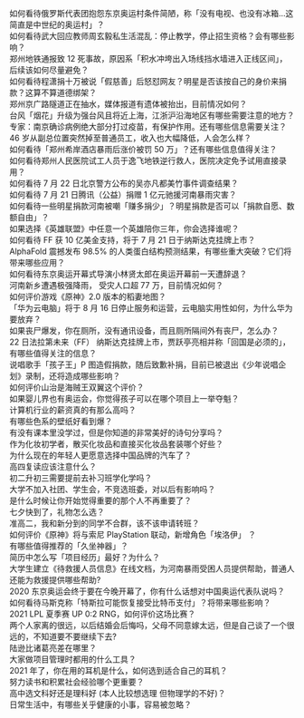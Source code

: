 如何看待俄罗斯代表团抱怨东京奥运村条件简陋，称「没有电视、也没有冰箱…这简直是中世纪的奥运村」？  
如何看待武大回应教师周玄毅私生活混乱：停止教学，停止招生资格？会有哪些影响？  
郑州地铁通报致 12 死事故，原因系「积水冲垮出入场线挡水墙进入正线区间」，后续该如何尽量避免？  
如何看待程潇捐十万被说「假慈善」后怒怼网友？明星是否该按自己的身价来捐款？这算不算道德绑架？  
郑州京广路隧道正在抽水，媒体报道有遗体被抬出，目前情况如何？  
台风「烟花」升级为强台风且将近上海，江浙沪沿海地区有哪些需要注意的地方？  
专家：南京确诊病例绝大部分打过疫苗，有保护作用。还有哪些信息需要关注？  
46 岁从副总位置突然掉至普通员工，收入也大幅降低，人会怎么样？  
如何看待「郑州希岸酒店暴雨后涨价被罚 50 万」？还有哪些信息值得关注？  
如何看待郑州人民医院试工人员于逸飞地铁逆行救人，医院决定免予试用直接录用？  
如何看待 7 月 22 日北京警方公布的吴亦凡都美竹事件调查结果？  
如何看待 7 月 21 日腾讯（公益）捐赠 1 亿元驰援河南暴雨灾害？  
如何看待一些明星捐款河南被嘲「赚多捐少」？明星捐款是否可以「捐款自愿、数额自由」？  
如果选择《英雄联盟》中任意一个英雄陪你三年，你会选择谁呢？  
如何看待 FF 获 10 亿美金支持，将于 7 月 21 日于纳斯达克挂牌上市？  
AlphaFold 震撼发布 98.5% 的人类蛋白结构预测结果，有哪些重大突破？它们将带来哪些应用？  
如何看待东京奥运开幕式导演小林贤太郎在奥运开幕前一天遭辞退？  
河南新乡遭遇极强降雨， 受灾人口超 77 万，目前情况如何？  
如何评价游戏《原神》2.0 版本的稻妻地图？  
「华为云电脑」将于 8 月 16 日停止服务和运营，云电脑实用性如何，为什么华为要放弃？  
如果丧尸爆发，你在厕所，没有通讯设备，而且厕所隔间外有丧尸，怎么办？  
22 日法拉第未来（FF） 纳斯达克挂牌上市，贾跃亭亮相并称「回国是必须的」，有哪些值得关注的信息？  
说唱歌手「孩子王」P 图造假捐款，随后致歉补捐，目前已被退出《少年说唱企划》录制，还将造成哪些影响？  
如何评价山治是海贼王双翼这个评价？  
如果婴儿界也有奥运会，你觉得孩子可以在哪个项目上一举夺魁？  
计算机行业的薪资真的有那么高吗？  
有哪些色系的壁纸好看到爆？  
有没有课本里没学过，但是你知道的非常美好的诗句分享吗？  
作为化妆初学者，散买化妆品和直接买化妆品套装哪个好些？  
为什么现在的年轻人更愿意选择中国品牌的汽车了？  
高四复读应该注意什么？  
初二升初三需要提前去补习班学化学吗？  
大学不加入社团、学生会，不竞选班委，对以后有影响吗？  
是什么时候让你开始觉得重要的那个人不再重要了？  
七夕快到了，礼物怎么选？  
准高二，我和新分到的同学不合群，该不该申请转班？  
如何评价《原神》将与索尼 PlayStation 联动，新增角色「埃洛伊」 ？  
有哪些值得推荐的「久坐神器」？  
简历中怎么写「项目经历」最好？为什么？  
大学生建立《待救援人员信息》在线文档，为河南暴雨受困人员提供帮助，普通人还能为救援提供哪些帮助?  
2020 东京奥运会终于要在今晚开幕了，你有什么话想对中国奥运代表队说吗？  
如何看待马斯克称「特斯拉可能恢复接受比特币支付」？将带来哪些影响？  
2021 LPL 夏季赛 UP 0:2 RNG，如何评价这场比赛？  
两个人家离的很远，以后结婚会后悔吗，父母不同意嫁太远，但是自己谈了一个很远的，不知道要不要继续下去?  
陆逊比诸葛亮差在哪里？  
大家做项目管理时都用的什么工具？  
2021 年了，你在用的耳机是什么，如何选到适合自己的耳机？  
努力读书和积累社会经验哪个更重要？  
高中选文科好还是理科好 (本人比较想选理 但物理学的不好)？  
日常生活中，有哪些关乎健康的小事，容易被忽略？  
